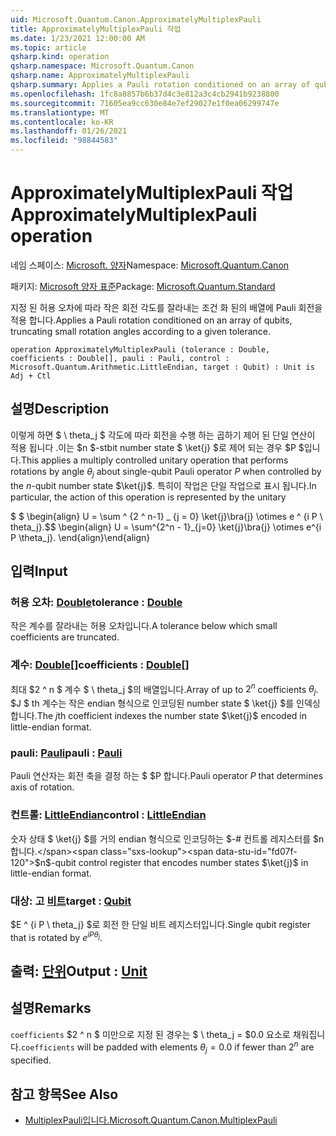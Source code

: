 ```yaml
---
uid: Microsoft.Quantum.Canon.ApproximatelyMultiplexPauli
title: ApproximatelyMultiplexPauli 작업
ms.date: 1/23/2021 12:00:00 AM
ms.topic: article
qsharp.kind: operation
qsharp.namespace: Microsoft.Quantum.Canon
qsharp.name: ApproximatelyMultiplexPauli
qsharp.summary: Applies a Pauli rotation conditioned on an array of qubits, truncating small rotation angles according to a given tolerance.
ms.openlocfilehash: 1fc8a8857b6b37d4c3e812a3c4cb2941b9238800
ms.sourcegitcommit: 71605ea9cc630e84e7ef29027e1f0ea06299747e
ms.translationtype: MT
ms.contentlocale: ko-KR
ms.lasthandoff: 01/26/2021
ms.locfileid: "98844583"
---
```

# <a name="approximatelymultiplexpauli-operation"></a><span data-ttu-id="fd07f-102">ApproximatelyMultiplexPauli 작업</span><span class="sxs-lookup"><span data-stu-id="fd07f-102">ApproximatelyMultiplexPauli operation</span></span>

<span data-ttu-id="fd07f-103">네임 스페이스: [Microsoft. 양자](xref:Microsoft.Quantum.Canon)</span><span class="sxs-lookup"><span data-stu-id="fd07f-103">Namespace: [Microsoft.Quantum.Canon](xref:Microsoft.Quantum.Canon)</span></span>

<span data-ttu-id="fd07f-104">패키지: [Microsoft 양자 표준](https://nuget.org/packages/Microsoft.Quantum.Standard)</span><span class="sxs-lookup"><span data-stu-id="fd07f-104">Package: [Microsoft.Quantum.Standard](https://nuget.org/packages/Microsoft.Quantum.Standard)</span></span>


<span data-ttu-id="fd07f-105">지정 된 허용 오차에 따라 작은 회전 각도를 잘라내는 조건 화 된의 배열에 Pauli 회전을 적용 합니다.</span><span class="sxs-lookup"><span data-stu-id="fd07f-105">Applies a Pauli rotation conditioned on an array of qubits, truncating small rotation angles according to a given tolerance.</span></span>

```qsharp
operation ApproximatelyMultiplexPauli (tolerance : Double, coefficients : Double[], pauli : Pauli, control : Microsoft.Quantum.Arithmetic.LittleEndian, target : Qubit) : Unit is Adj + Ctl
```


## <a name="description"></a><span data-ttu-id="fd07f-106">설명</span><span class="sxs-lookup"><span data-stu-id="fd07f-106">Description</span></span>

<span data-ttu-id="fd07f-107">이렇게 하면 $ \ theta_j $ 각도에 따라 회전을 수행 하는 곱하기 제어 된 단일 연산이 적용 됩니다 .이는 $n $-stbit number state $ \ket{j} $로 제어 되는 경우 $P $입니다.</span><span class="sxs-lookup"><span data-stu-id="fd07f-107">This applies a multiply controlled unitary operation that performs rotations by angle $\theta_j$ about single-qubit Pauli operator $P$ when controlled by the $n$-qubit number state $\ket{j}$.</span></span>
<span data-ttu-id="fd07f-108">특히이 작업은 단일 작업으로 표시 됩니다.</span><span class="sxs-lookup"><span data-stu-id="fd07f-108">In particular, the action of this operation is represented by the unitary</span></span>

<span data-ttu-id="fd07f-109">$ $ \begin{align} U = \sum ^ {2 ^ n-1} _ {j = 0} \ket{j}\bra{j} \otimes e ^ {i P \ theta_j}.</span><span class="sxs-lookup"><span data-stu-id="fd07f-109">$$ \begin{align} U = \sum^{2^n - 1}_{j=0} \ket{j}\bra{j} \otimes e^{i P \theta_j}.</span></span>
<span data-ttu-id="fd07f-110">\end{align}</span><span class="sxs-lookup"><span data-stu-id="fd07f-110">\end{align}</span></span>

##

## <a name="input"></a><span data-ttu-id="fd07f-111">입력</span><span class="sxs-lookup"><span data-stu-id="fd07f-111">Input</span></span>

### <a name="tolerance--double"></a><span data-ttu-id="fd07f-112">허용 오차: [Double](xref:microsoft.quantum.lang-ref.double)</span><span class="sxs-lookup"><span data-stu-id="fd07f-112">tolerance : [Double](xref:microsoft.quantum.lang-ref.double)</span></span>

<span data-ttu-id="fd07f-113">작은 계수를 잘라내는 허용 오차입니다.</span><span class="sxs-lookup"><span data-stu-id="fd07f-113">A tolerance below which small coefficients are truncated.</span></span>


### <a name="coefficients--double"></a><span data-ttu-id="fd07f-114">계수: [Double](xref:microsoft.quantum.lang-ref.double)[]</span><span class="sxs-lookup"><span data-stu-id="fd07f-114">coefficients : [Double](xref:microsoft.quantum.lang-ref.double)[]</span></span>

<span data-ttu-id="fd07f-115">최대 $2 ^ n $ 계수 $ \ theta_j $의 배열입니다.</span><span class="sxs-lookup"><span data-stu-id="fd07f-115">Array of up to $2^n$ coefficients $\theta_j$.</span></span> <span data-ttu-id="fd07f-116">$J $ th 계수는 작은 endian 형식으로 인코딩된 number state $ \ket{j} $를 인덱싱합니다.</span><span class="sxs-lookup"><span data-stu-id="fd07f-116">The $j$th coefficient indexes the number state $\ket{j}$ encoded in little-endian format.</span></span>


### <a name="pauli--pauli"></a><span data-ttu-id="fd07f-117">pauli: [Pauli](xref:microsoft.quantum.lang-ref.pauli)</span><span class="sxs-lookup"><span data-stu-id="fd07f-117">pauli : [Pauli](xref:microsoft.quantum.lang-ref.pauli)</span></span>

<span data-ttu-id="fd07f-118">Pauli 연산자는 회전 축을 결정 하는 $ $P 합니다.</span><span class="sxs-lookup"><span data-stu-id="fd07f-118">Pauli operator $P$ that determines axis of rotation.</span></span>


### <a name="control--littleendian"></a><span data-ttu-id="fd07f-119">컨트롤: [LittleEndian](xref:Microsoft.Quantum.Arithmetic.LittleEndian)</span><span class="sxs-lookup"><span data-stu-id="fd07f-119">control : [LittleEndian](xref:Microsoft.Quantum.Arithmetic.LittleEndian)</span></span>

<span data-ttu-id="fd07f-120">숫자 상태 $ \ket{j} $를 거의 endian 형식으로 인코딩하는 $-# 컨트롤 레지스터를 $n 합니다.</span><span class="sxs-lookup"><span data-stu-id="fd07f-120">$n$-qubit control register that encodes number states $\ket{j}$ in little-endian format.</span></span>


### <a name="target--qubit"></a><span data-ttu-id="fd07f-121">대상: 고 [비트](xref:microsoft.quantum.lang-ref.qubit)</span><span class="sxs-lookup"><span data-stu-id="fd07f-121">target : [Qubit](xref:microsoft.quantum.lang-ref.qubit)</span></span>

<span data-ttu-id="fd07f-122">$E ^ {i P \ theta_j} $로 회전 한 단일 비트 레지스터입니다.</span><span class="sxs-lookup"><span data-stu-id="fd07f-122">Single qubit register that is rotated by $e^{i P \theta_j}$.</span></span>



## <a name="output--unit"></a><span data-ttu-id="fd07f-123">출력: [단위](xref:microsoft.quantum.lang-ref.unit)</span><span class="sxs-lookup"><span data-stu-id="fd07f-123">Output : [Unit](xref:microsoft.quantum.lang-ref.unit)</span></span>



## <a name="remarks"></a><span data-ttu-id="fd07f-124">설명</span><span class="sxs-lookup"><span data-stu-id="fd07f-124">Remarks</span></span>

<span data-ttu-id="fd07f-125">`coefficients` $2 ^ n $ 미만으로 지정 된 경우는 $ \ theta_j = $0.0 요소로 채워집니다.</span><span class="sxs-lookup"><span data-stu-id="fd07f-125">`coefficients` will be padded with elements $\theta_j = 0.0$ if fewer than $2^n$ are specified.</span></span>

## <a name="see-also"></a><span data-ttu-id="fd07f-126">참고 항목</span><span class="sxs-lookup"><span data-stu-id="fd07f-126">See Also</span></span>

- [<span data-ttu-id="fd07f-127">MultiplexPauli입니다.</span><span class="sxs-lookup"><span data-stu-id="fd07f-127">Microsoft.Quantum.Canon.MultiplexPauli</span></span>](xref:Microsoft.Quantum.Canon.MultiplexPauli)